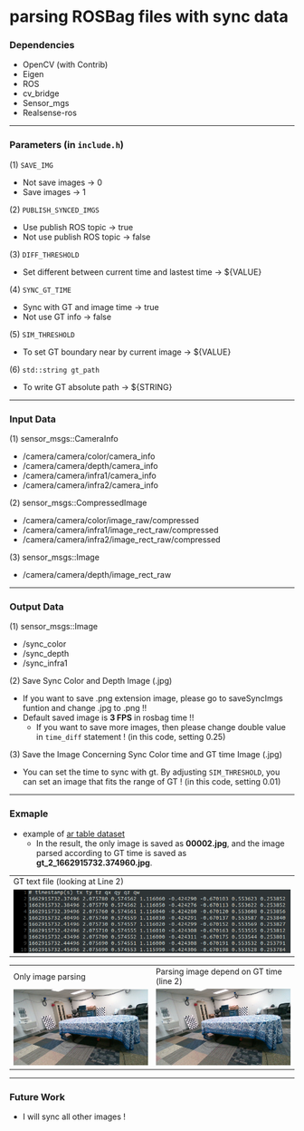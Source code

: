 # parsing ROSBag files with sync data
### Dependencies
- OpenCV (with Contrib)
- Eigen
- ROS
- cv_bridge
- Sensor_mgs
- Realsense-ros

---
### Parameters (in `include.h`)
(1) `SAVE_IMG`
- Not save images &rarr; 0
- Save images &rarr; 1

(2) `PUBLISH_SYNCED_IMGS`
- Use publish ROS topic &rarr; true
- Not use publish ROS topic &rarr; false

(3) `DIFF_THRESHOLD`
- Set different between current time and lastest time &rarr; ${VALUE}

(4) `SYNC_GT_TIME`
- Sync with GT and image time &rarr; true
- Not use GT info &rarr; false

(5) `SIM_THRESHOLD`
- To set GT boundary near by current image &rarr; ${VALUE}

(6) `std::string gt_path`
- To write GT absolute path &rarr; ${STRING}

---
### Input Data

(1) sensor_msgs::CameraInfo
- /camera/camera/color/camera_info
- /camera/camera/depth/camera_info
- /camera/camera/infra1/camera_info
- /camera/camera/infra2/camera_info <br>
  
(2) sensor_msgs::CompressedImage 
- /camera/camera/color/image_raw/compressed
- /camera/camera/infra1/image_rect_raw/compressed
- /camera/camera/infra2/image_rect_raw/compressed <br>

(3) sensor_msgs::Image
- /camera/camera/depth/image_rect_raw <br>

---
### Output Data
(1) sensor_msgs::Image
- /sync_color
- /sync_depth
- /sync_infra1

(2) Save Sync Color and Depth Image (.jpg)
- If you want to save .png extension image, please go to saveSyncImgs funtion and change .jpg to .png !!
- Default saved image is **3 FPS** in rosbag time !!
  - If you want to save more images, then please change double value in `time_diff` statement ! (in this code, setting 0.25)

(3) Save the Image Concerning Sync Color time and GT time Image (.jpg)
- You can set the time to sync with gt. By adjusting `SIM_THRESHOLD`, you can set an image that fits the range of GT ! (in this code, setting 0.01)

---
### Exmaple
- example of [ar table dataset](https://github.com/rpng/ar_table_dataset.git) 
  - In the result, the only image is saved as **00002.jpg**, and the image parsed according to GT time is saved as **gt_2_1662915732.374960.jpg**.

<table>
  <tr>
    <td> GT text file (looking at Line 2)</td>
  </tr>   
  <tr>
    <td> <img src="./example/gt_txt.png"/> </td>
  </tr> 
</table>

<table>
  <tr>
     <td> Only image parsing </td>
     <td> Parsing image depend on GT time (line 2) </td>
  </tr> 
  <tr>
     <td> <img src="./example/00002.jpg"/> </td>
     <td> <img src="./example/gt_2_1662915732.374960.jpg"/> </td>
  </tr>
</table>
  
---
### Future Work
- I will sync all other images !


